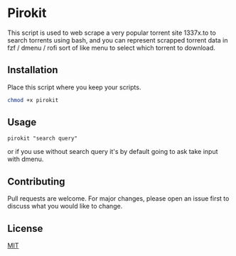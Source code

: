 # Pirokit

This script is used to web scrape a very popular torrent site 1337x.to to search torrents using bash, and you can represent scrapped torrent data in fzf / dmenu / rofi sort of like menu to select which torrent to download. 

## Installation

Place this script where you keep your scripts.

```bash
chmod +x pirokit
```

## Usage
```
pirokit "search query"
```
or if you use without search query it's by default going to ask take input with dmenu.


## Contributing
Pull requests are welcome. For major changes, please open an issue first to discuss what you would like to change.

## License
[MIT](https://choosealicense.com/licenses/mit/)
